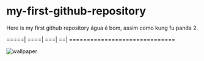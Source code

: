 # my-first-github-repository
Here is my first github repository
água é bom, assim como kung fu panda 2.

=====|
      ====|
           ===|
               ==|
                  ==============================

![wallpaper](https://user-images.githubusercontent.com/99911487/154559009-f1ccab1a-f3fb-4ab0-b338-075d6306f2fa.jpeg)
